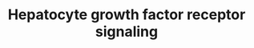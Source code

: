 ---
annotations:
- type: Pathway Ontology
  value: Rho/Rac/Cdc42 mediated signaling pathway
- type: Pathway Ontology
  value: scatter factor/hepatocyte growth factor signaling pathway
- type: Cell Type Ontology
  value: hepatocyte
authors:
- 169.230.77.174
- MaintBot
- MartijnVanIersel
- Khanspers
- Mkutmon
- Zari
- Roelod
- Eweitz
- DeSl
description: 'Signaling pathway of the Hepatocyte Growth Factor Receptor (Homo sapiens)
  also know as C-Met. The C-Met activation results in the stimulation of a variety
  of intracellular signalling pathways, which regulate several processes such as:
  motility, migration, proliferation and invasion.  Proteins on this pathway have
  targeted assays available via the [https://assays.cancer.gov/available_assays?wp_id=WP313
  CPTAC Assay Portal].'
last-edited: 2021-06-01
organisms:
- Homo sapiens
redirect_from:
- /index.php/Pathway:WP313
- /instance/WP313
schema-jsonld:
- '@context': https://schema.org/
  '@id': https://wikipathways.github.io/pathways/WP313.html
  '@type': Dataset
  creator:
    '@type': Organization
    name: WikiPathways
  description: 'Signaling pathway of the Hepatocyte Growth Factor Receptor (Homo sapiens)
    also know as C-Met. The C-Met activation results in the stimulation of a variety
    of intracellular signalling pathways, which regulate several processes such as:
    motility, migration, proliferation and invasion.  Proteins on this pathway have
    targeted assays available via the [https://assays.cancer.gov/available_assays?wp_id=WP313
    CPTAC Assay Portal].'
  keywords:
  - RAF1
  - FOS
  - PTPN11
  - STAT3
  - MAP2K1
  - MAPK3
  - RASA1
  - ITGA1
  - SRC
  - PAK1
  - PXN
  - HRAS
  - PIK3CA
  - PTK2
  - Met
  - MAPK1
  - DOCK1
  - MAP4K1
  - ITGB1
  - SOS1
  - RAP1B
  - JUN
  - GRB2
  - CRK
  - GAB1
  - HGF
  - PTEN
  - CRKL
  - MAP2K2
  - MAPK8
  - ELK1
  - RAPGEF1
  - PTK2B
  - RAP1A
  license: CC0
  name: Hepatocyte growth factor receptor signaling
seo: CreativeWork
title: Hepatocyte growth factor receptor signaling
wpid: WP313
---